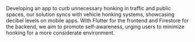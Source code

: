 Developing an app to curb unnecessary honking in traffic and public spaces, our solution syncs with vehicle honking systems, showcasing decibel levels on mobile apps. With Flutter for the frontend and Firestore for the backend, we aim to promote self-awareness, urging users to minimize honking for a more considerate environment.
